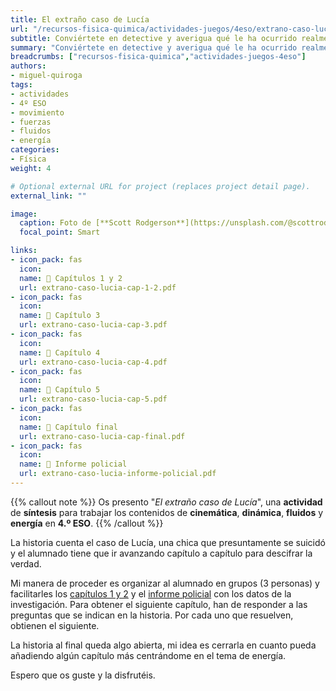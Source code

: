 ```yaml
---
title: El extraño caso de Lucía
url: "/recursos-fisica-quimica/actividades-juegos/4eso/extrano-caso-lucia"
subtitle: Conviértete en detective y averigua qué le ha ocurrido realmente a Lucía
summary: "Conviértete en detective y averigua qué le ha ocurrido realmente a Lucía."
breadcrumbs: ["recursos-fisica-quimica","actividades-juegos-4eso"]
authors:
- miguel-quiroga
tags:
- actividades
- 4º ESO
- movimiento
- fuerzas
- fluidos
- energía
categories:
- Física
weight: 4

# Optional external URL for project (replaces project detail page).
external_link: ""

image:
  caption: Foto de [**Scott Rodgerson**](https://unsplash.com/@scottrodgerson) en [Unsplash](https://unsplash.com)
  focal_point: Smart

links:
- icon_pack: fas
  icon:
  name: 📑 Capítulos 1 y 2
  url: extrano-caso-lucia-cap-1-2.pdf
- icon_pack: fas
  icon:
  name: 📑 Capítulo 3
  url: extrano-caso-lucia-cap-3.pdf
- icon_pack: fas
  icon:
  name: 📑 Capítulo 4
  url: extrano-caso-lucia-cap-4.pdf
- icon_pack: fas
  icon:
  name: 📑 Capítulo 5
  url: extrano-caso-lucia-cap-5.pdf
- icon_pack: fas
  icon:
  name: 📑 Capítulo final
  url: extrano-caso-lucia-cap-final.pdf
- icon_pack: fas
  icon:
  name: 📝 Informe policial
  url: extrano-caso-lucia-informe-policial.pdf
---
```


{{% callout note %}}
Os presento "*El extraño caso de Lucía*", una **actividad** de **síntesis** para trabajar los contenidos de **cinemática**, **dinámica**, **fluidos** y **energía** en **4.º ESO**.
{{% /callout %}}

La historia cuenta el caso de Lucía, una chica que presuntamente se suicidó y el alumnado tiene que ir avanzando capítulo a capítulo para descifrar la verdad.

Mi manera de proceder es organizar al alumnado en grupos (3 personas) y facilitarles los [capítulos 1 y 2](extrano-caso-lucia-cap-1-2.pdf) y el [informe policial](extrano-caso-lucia-informe-policial.pdf) con los datos de la investigación. Para obtener el siguiente capítulo, han de responder a las preguntas que se indican en la historia. Por cada uno que resuelven, obtienen el siguiente.

La historia al final queda algo abierta, mi idea es cerrarla en cuanto pueda añadiendo algún capítulo más centrándome en el tema de energía.

Espero que os guste y la disfrutéis.
